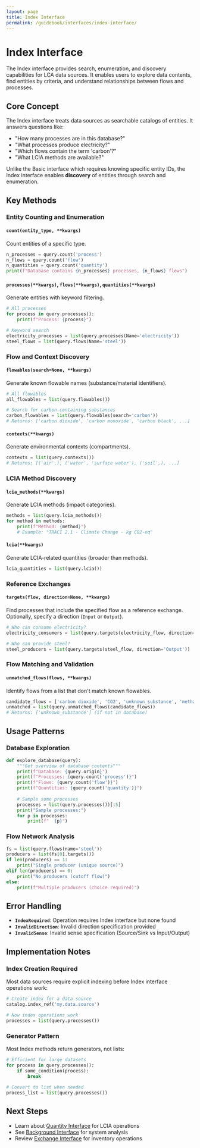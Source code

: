 ```yaml
---
layout: page
title: Index Interface  
permalink: /guidebook/interfaces/index-interface/
---
```


# Index Interface

The Index interface provides search, enumeration, and discovery capabilities for LCA data sources. It enables users to explore data contents, find entities by criteria, and understand relationships between flows and processes.

## Core Concept

The Index interface treats data sources as searchable catalogs of entities. It answers questions like:
- "How many processes are in this database?"
- "What processes produce electricity?"
- "Which flows contain the term 'carbon'?"
- "What LCIA methods are available?"

Unlike the Basic interface which requires knowing specific entity IDs, the Index interface enables **discovery** of entities through search and enumeration.

## Key Methods

### Entity Counting and Enumeration

#### `count(entity_type, **kwargs)`
Count entities of a specific type.
```python
n_processes = query.count('process')
n_flows = query.count('flow')  
n_quantities = query.count('quantity')
print(f"Database contains {n_processes} processes, {n_flows} flows")
```

#### `processes(**kwargs)`, `flows(**kwargs)`, `quantities(**kwargs)`
Generate entities with keyword filtering.
```python
# All processes
for process in query.processes():
    print(f"Process: {process}")

# Keyword search
electricity_processes = list(query.processes(Name='electricity'))
steel_flows = list(query.flows(Name='steel'))
```

### Flow and Context Discovery

#### `flowables(search=None, **kwargs)`
Generate known flowable names (substance/material identifiers).
```python
# All flowables
all_flowables = list(query.flowables())

# Search for carbon-containing substances  
carbon_flowables = list(query.flowables(search='carbon'))
# Returns: ['carbon dioxide', 'carbon monoxide', 'carbon black', ...]
```

#### `contexts(**kwargs)`
Generate environmental contexts (compartments).
```python
contexts = list(query.contexts())
# Returns: [('air',), ('water', 'surface water'), ('soil',), ...]
```

### LCIA Method Discovery

#### `lcia_methods(**kwargs)`
Generate LCIA methods (impact categories).
```python
methods = list(query.lcia_methods())
for method in methods:
    print(f"Method: {method}")
    # Example: "TRACI 2.1 - Climate Change - kg CO2-eq"
```

#### `lcia(**kwargs)`
Generate LCIA-related quantities (broader than methods).
```python
lcia_quantities = list(query.lcia())
```

### Reference Exchanges

#### `targets(flow, direction=None, **kwargs)`
Find processes that include the specified flow as a reference exchange.  Optionally, specify a direction (`Input` or `Output`).

```python
# Who can consume electricity?
electricity_consumers = list(query.targets(electricity_flow, direction='Input'))

# Who can provide steel?  
steel_producers = list(query.targets(steel_flow, direction='Output'))
```

### Flow Matching and Validation

#### `unmatched_flows(flows, **kwargs)`
Identify flows from a list that don't match known flowables.
```python
candidate_flows = ['carbon dioxide', 'CO2', 'unknown_substance', 'methane']
unmatched = list(query.unmatched_flows(candidate_flows))
# Returns: ['unknown_substance'] (if not in database)
```

## Usage Patterns

### Database Exploration
```python
def explore_database(query):
    """Get overview of database contents"""
    print(f"Database: {query.origin}")
    print(f"Processes: {query.count('process')}")
    print(f"Flows: {query.count('flow')}")  
    print(f"Quantities: {query.count('quantity')}")
    
    # Sample some processes
    processes = list(query.processes())[:5]
    print("Sample processes:")
    for p in processes:
        print(f"  {p}")
```

### Flow Network Analysis
```python
fs = list(query.flows(name='steel'))
producers = list(fs[0].targets())
if len(producers) == 1:
    print("Single producer (unique source)")
elif len(producers) == 0:
    print("No producers (cutoff flow)")
else:
    print(f"Multiple producers (choice required)")
```

## Error Handling

- **`IndexRequired`**: Operation requires Index interface but none found
- **`InvalidDirection`**: Invalid direction specification provided
- **`InvalidSense`**: Invalid sense specification (Source/Sink vs Input/Output)

## Implementation Notes

### Index Creation Required
Most data sources require explicit indexing before Index interface operations work:
```python
# Create index for a data source
catalog.index_ref('my.data.source')

# Now index operations work
processes = list(query.processes())
```

### Generator Pattern
Most Index methods return generators, not lists:
```python
# Efficient for large datasets
for process in query.processes():
    if some_condition(process):
        break
        
# Convert to list when needed
process_list = list(query.processes())
```

## Next Steps

- Learn about [Quantity Interface](../quantity/) for LCIA operations
- See [Background Interface](../background/) for system analysis
- Review [Exchange Interface](../exchange/) for inventory operations
